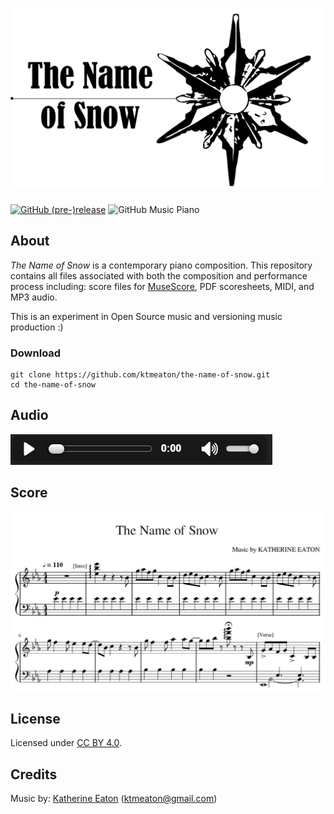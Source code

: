 # ![ktmeaton/the-name-of-snow](https://raw.githubusercontent.com/ktmeaton/the-name-of-snow/master/images/The_Name_Of_Snow_logo.png)  
[![GitHub (pre-)release](https://img.shields.io/badge/Release-v0.1.0-green.svg)](https://github.com/ktmeaton/the-name-of-snow/releases/tag/v0.1.0)
![GitHub Music Piano](https://img.shields.io/badge/Music-piano-blue.svg)

## About
*The Name of Snow* is a contemporary piano composition. This repository contains all files associated with both the composition and performance process including: score files for [MuseScore](https://musescore.org/), PDF scoresheets, MIDI, and MP3 audio.  

This is an experiment in Open Source music and versioning music production :)  

### Download
```
git clone https://github.com/ktmeaton/the-name-of-snow.git   
cd the-name-of-snow
```   

## Audio
[![The_Name_Of_Snow_mp3](https://raw.githubusercontent.com/ktmeaton/the-name-of-snow/master/images/media_player_mp3.png)](https://drive.google.com/open?id=11rErxMT0VbbQDg9pIrMq8wq9p0kJWOKX)

## Score
[![The_Name_Of_Snow_score](https://raw.githubusercontent.com/ktmeaton/the-name-of-snow/master/images/The_Name_Of_Snow_score_preview.jpg)](https://github.com/ktmeaton/the-name-of-snow/blob/master/pdf/The_Name_of_Snow.pdf)  

## License
Licensed under [CC BY 4.0](https://github.com/ktmeaton/the-name-of-snow/blob/master/LICENSE.md).

## Credits
Music by: [Katherine Eaton](https://github.com/ktmeaton) (ktmeaton@gmail.com)  
